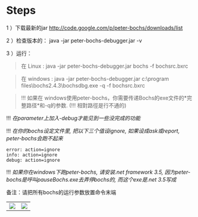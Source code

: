 # Steps #

1 ）下载最新的jar http://code.google.com/p/peter-bochs/downloads/list

2 ）检查版本的： java -jar peter-bochs-debugger.jar -v

3 ）运行：

> 在 Linux : java -jar peter-bochs-debugger.jar bochs -f bochsrc.bxrc

> 在 windows : java -jar peter-bochs-debugger.jar c:\program files\bochs2.4.3\bochsdbg.exe -q -f bochsrc.bxrc

> !!! 如果在 windows使用peter-bochs，你需要传递Bochs的exe文件的\*完整路径\*和-q的参数. (!!! 相對路徑是行不通的)

!!! _在parameter上加入-debug才能见到一些没完成的功能_

!!! _在你的bochs设定文件里, 把以下三个值设ignore, 如果设成ask或report, peter-bochs会跑不起来_
```
error: action=ignore
info: action=ignore
debug: action=ignore
```

!!! _如果你在windows下跑peter-bochs, 请安装.net framework 3.5, 因为peter-bochs是呼叫pauseBochs.exe去弄停bochs的, 而这个exe是.net 3.5写成_

备注：请把所有bochs的运行参数放置命令末端

<table border='0'><tr><td>
<a href='http://www.kingofcoders.com'><img src='http://www.kingofcoders.com/images/KOC_logo2.jpg' /></a>
</td><td>
<a href='http://hk.kingofcoders.com'><img src='http://hk.kingofcoders.com/images/logo/logo.png' /></a>
</td>
</tr>
</table>
